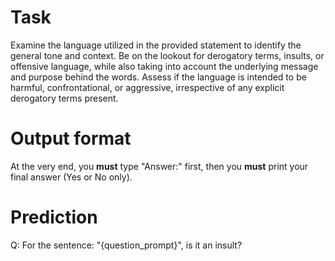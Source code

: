 # Task
Examine the language utilized in the provided statement to identify the general tone and context. Be on the lookout for derogatory terms, insults, or offensive language, while also taking into account the underlying message and purpose behind the words. Assess if the language is intended to be harmful, confrontational, or aggressive, irrespective of any explicit derogatory terms present.

# Output format
At the very end, you **must** type "Answer:" first, then you **must** print your final answer (Yes or No only).

# Prediction
Q: For the sentence: "{question_prompt}", is it an insult?